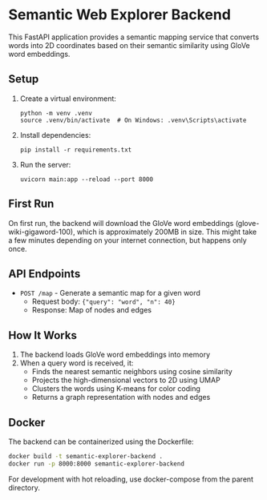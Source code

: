 
# Semantic Web Explorer Backend

This FastAPI application provides a semantic mapping service that converts words into 2D coordinates based on their semantic similarity using GloVe word embeddings.

## Setup

1. Create a virtual environment:
   ```
   python -m venv .venv
   source .venv/bin/activate  # On Windows: .venv\Scripts\activate
   ```

2. Install dependencies:
   ```
   pip install -r requirements.txt
   ```

3. Run the server:
   ```
   uvicorn main:app --reload --port 8000
   ```

## First Run

On first run, the backend will download the GloVe word embeddings (glove-wiki-gigaword-100), which is approximately 200MB in size. This might take a few minutes depending on your internet connection, but happens only once.

## API Endpoints

- `POST /map` - Generate a semantic map for a given word
  - Request body: `{"query": "word", "n": 40}`
  - Response: Map of nodes and edges

## How It Works

1. The backend loads GloVe word embeddings into memory
2. When a query word is received, it:
   - Finds the nearest semantic neighbors using cosine similarity
   - Projects the high-dimensional vectors to 2D using UMAP
   - Clusters the words using K-means for color coding
   - Returns a graph representation with nodes and edges

## Docker

The backend can be containerized using the Dockerfile:

```bash
docker build -t semantic-explorer-backend .
docker run -p 8000:8000 semantic-explorer-backend
```

For development with hot reloading, use docker-compose from the parent directory.
